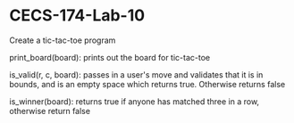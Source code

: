 # CECS-174-Lab-10
Create a tic-tac-toe program

print_board(board): prints out the board for tic-tac-toe

is_valid(r, c, board): passes in a user's move and validates that it is in bounds, and is an empty space which returns true. Otherwise returns false

is_winner(board): returns true if anyone has matched three in a row, otherwise return false
